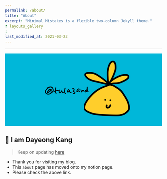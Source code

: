 ```yaml
---
permalink: /about/
title: "About"
excerpt: "Minimal Mistakes is a flexible two-column Jekyll theme."
? layouts_gallery
:
last_modified_at: 2021-03-23
---
```


---

![about_header.png](https://github.com/tula3and/tula3and.github.io/blob/master/assets/images/about_header.png?raw=true)

## 👋 I am Dayeong Kang

> Keep on updating [here](https://www.notion.so/tula3and-f623816660834072bd8bc1a7a17ad515)

- Thank you for visiting my blog.
- This `about` page has moved onto my notion page.
- Please check the above link. 


